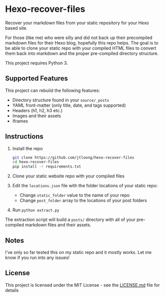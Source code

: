 # Hexo-recover-files

Recover your markdown files from your static repository for your Hexo based site.

For those (like me) who were silly and did not back up their precompiled markdown files for their Hexo blog, hopefully this repo helps. The goal is to be able to clone your static repo with your compiled HTML files to  convert them back into markdown and the proper pre-compiled directory structure.

This project requires Python 3. 

## Supported Features

This project can rebuild the following features:

* Directory structure found in your `source/_posts` 
* YAML front-matter (only title, date, and tags supported)
* Headers (h1, h2, h3 etc.)
* Images and their assets
* Iframes

## Instructions

1. Install the repo

	```bash
	git clone https://github.com/jtloong/hexo-recover-files
	cd hexo-recover-files
	pip install -r requirements.txt
	```

2. Clone your static website repo with your compiled files

3. Edit the `locations.json` file with the folder locations of your static repo:
	* Change `static_folder` value to the name of your repo
	* Change `post_folder` array to the locations of your post folders

4. Run `python extract.py`

The extraction script will build a `posts/` directory with all of your pre-compiled markdown files and their assets.

## Notes

I've only so far tested this on my static repo and it mostly works. Let me know if you run into any issues!

## License

This project is licensed under the MIT License - see the [LICENSE.md](LICENSE) file for details